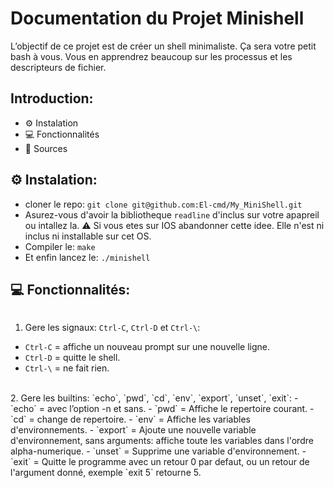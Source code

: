 # Documentation du Projet Minishell
L’objectif de ce projet est de créer un shell minimaliste.
Ça sera votre petit bash à vous.
Vous en apprendrez beaucoup sur les processus et les descripteurs de fichier.

## Introduction:
- ⚙️ Instalation
- 💻 Fonctionnalités
- 📜 Sources

## ⚙️ Instalation:
- cloner le repo: `git clone git@github.com:El-cmd/My_MiniShell.git`
- Asurez-vous d'avoir la bibliotheque `readline` d'inclus sur votre apapreil ou intallez la. ⚠️ Si vous etes sur IOS abandonner cette idee. Elle n'est ni inclus ni installable sur cet OS.
- Compiler le: `make`
- Et enfin lancez le: `./minishell`

## 💻 Fonctionnalités:
<a href="https://zupimages.net/viewer.php?id=23/37/f6hq.png"><img src="https://zupimages.net/up/23/37/f6hq.png" alt="" /></a>
1. Gere les signaux: `Ctrl-C`, `Ctrl-D` et `Ctrl-\`:
- `Ctrl-C` = affiche un nouveau prompt sur une nouvelle ligne.
- `Ctrl-D` = quitte le shell.
- `Ctrl-\` = ne fait rien.
<br>
2. Gere les builtins: `echo`, `pwd`, `cd`, `env`, `export`, `unset`, `exit`:
- `echo` = avec l’option -n et sans.
- `pwd` = Affiche le repertoire courant.
- `cd` = change de repertoire.
- `env` = Affiche les variables d'environnements.
- `export` = Ajoute une nouvelle variable d'environnement, sans arguments: affiche toute les variables dans l'ordre alpha-numerique.
- `unset` = Supprime une variable d'environnement.
- `exit` = Quitte le programme avec un retour 0 par defaut, ou un retour de l'argument donné, exemple `exit 5` retourne 5.
